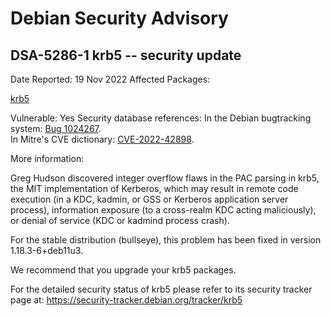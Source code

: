 
Debian Security Advisory
========================


DSA-5286-1 krb5 -- security update
----------------------------------



Date Reported:
19 Nov 2022
Affected Packages:

[krb5](https://packages.debian.org/src:krb5)

Vulnerable:
Yes
Security database references:
In the Debian bugtracking system: [Bug 1024267](https://bugs.debian.org/cgi-bin/bugreport.cgi?bug=1024267).  
In Mitre's CVE dictionary: [CVE-2022-42898](https://security-tracker.debian.org/tracker/CVE-2022-42898).  

More information:

Greg Hudson discovered integer overflow flaws in the PAC parsing in
krb5, the MIT implementation of Kerberos, which may result in remote
code execution (in a KDC, kadmin, or GSS or Kerberos application server
process), information exposure (to a cross-realm KDC acting
maliciously), or denial of service (KDC or kadmind process crash).


For the stable distribution (bullseye), this problem has been fixed in
version 1.18.3-6+deb11u3.


We recommend that you upgrade your krb5 packages.


For the detailed security status of krb5 please refer to its security
tracker page at:
<https://security-tracker.debian.org/tracker/krb5>






